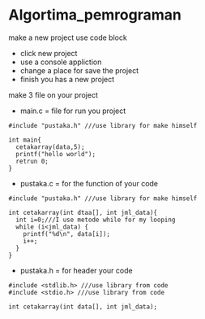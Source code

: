 # Algortima_pemrograman

make a new project
use code block

- click new project
- use a console appliction
- change a place for save the project
- finish you has a new project

make 3 file on your project
- main.c = file for run you project
```
#include "pustaka.h" ///use library for make himself

int main{
  cetakarray(data,5);
  printf("hello world");
  retrun 0;
}

```
- pustaka.c = for the function of your code
```
#include "pustaka.h" ///use library for make himself

int cetakarray(int dtaa[], int jml_data){
  int i=0;///I use metode while for my looping
  while (i<jml_data) {
    printf("%d\n", data[i]);
    i++;
  }
}
```
- pustaka.h = for header your code
```
#include <stdlib.h> ///use library from code
#include <stdio.h> ///use library from code

int cetakarray(int data[], int jml_data);
```

